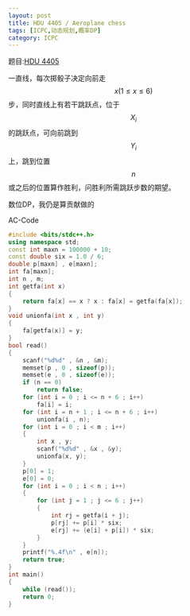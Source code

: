 ```yaml
---
layout: post
title: HDU 4405 / Aeroplane chess
tags: [ICPC,动态规划,概率DP]
category: ICPC
---
```


题目:[HDU 4405](http://acm.hdu.edu.cn/showproblem.php?pid=4405)

一直线，每次掷骰子决定向前走$$x(1\le x\le 6)$$步，同时直线上有若干跳跃点，位于$$X_i$$的跳跃点，可向前跳到$$Y_i$$上，跳到位置$$n$$或之后的位置算作胜利，问胜利所需跳跃步数的期望。

数位DP，我仍是算贡献做的

AC-Code

```cpp
#include <bits/stdc++.h>
using namespace std;
const int maxn = 100000 + 10;
const double six = 1.0 / 6;
double p[maxn] , e[maxn];
int fa[maxn];
int n , m;
int getfa(int x)
{
	return fa[x] == x ? x : fa[x] = getfa(fa[x]);
}
void unionfa(int x , int y)
{
	fa[getfa(x)] = y;
}
bool read()
{
	scanf("%d%d" , &n , &m);
	memset(p , 0 , sizeof(p));
	memset(e , 0 , sizeof(e));
	if (n == 0)
		return false;
	for (int i = 0 ; i <= n + 6 ; i++)
		fa[i] = i;
	for (int i = n + 1 ; i <= n + 6 ; i++)
		unionfa(i , n);
	for (int i = 0 ; i < m ; i++)
	{
		int x , y;
		scanf("%d%d" , &x , &y);
		unionfa(x, y);
	}
	p[0] = 1;
	e[0] = 0;
	for (int i = 0 ; i < n ; i++)
	{
		for (int j = 1 ; j <= 6 ; j++)
		{
			int rj = getfa(i + j);
			p[rj] += p[i] * six;
			e[rj] += (e[i] + p[i]) * six;
		}
	}
	printf("%.4f\n" , e[n]);
	return true;
}
int main()
{
	while (read());
	return 0;
}
```
